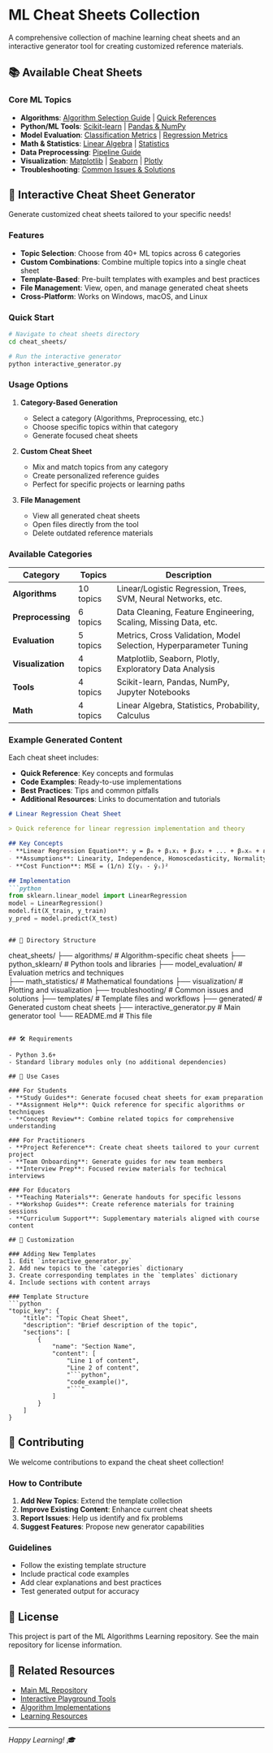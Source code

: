 # ML Cheat Sheets Collection

A comprehensive collection of machine learning cheat sheets and an interactive generator tool for creating customized reference materials.

## 📚 Available Cheat Sheets

### Core ML Topics
- **Algorithms**: [Algorithm Selection Guide](algorithms/algorithm_selection_flowchart.md) | [Quick References](algorithms/)
- **Python/ML Tools**: [Scikit-learn](python_sklearn/scikit_learn_quick_reference.md) | [Pandas & NumPy](python_sklearn/pandas_numpy_essentials.md)
- **Model Evaluation**: [Classification Metrics](model_evaluation/classification_metrics.md) | [Regression Metrics](model_evaluation/regression_metrics.md)
- **Math & Statistics**: [Linear Algebra](math_statistics/linear_algebra_essentials.md) | [Statistics](math_statistics/statistics_essentials.md)
- **Data Preprocessing**: [Pipeline Guide](templates/data_preprocessing_pipeline.md)
- **Visualization**: [Matplotlib](visualization/matplotlib_quick_reference.md) | [Seaborn](visualization/seaborn_quick_reference.md) | [Plotly](visualization/plotly_quick_reference.md)
- **Troubleshooting**: [Common Issues & Solutions](troubleshooting/troubleshooting_guide.md)

## 🚀 Interactive Cheat Sheet Generator

Generate customized cheat sheets tailored to your specific needs!

### Features
- **Topic Selection**: Choose from 40+ ML topics across 6 categories
- **Custom Combinations**: Combine multiple topics into a single cheat sheet
- **Template-Based**: Pre-built templates with examples and best practices
- **File Management**: View, open, and manage generated cheat sheets
- **Cross-Platform**: Works on Windows, macOS, and Linux

### Quick Start

```bash
# Navigate to cheat sheets directory
cd cheat_sheets/

# Run the interactive generator
python interactive_generator.py
```

### Usage Options

1. **Category-Based Generation**
   - Select a category (Algorithms, Preprocessing, etc.)
   - Choose specific topics within that category
   - Generate focused cheat sheets

2. **Custom Cheat Sheet**
   - Mix and match topics from any category
   - Create personalized reference guides
   - Perfect for specific projects or learning paths

3. **File Management**
   - View all generated cheat sheets
   - Open files directly from the tool
   - Delete outdated reference materials

### Available Categories

| Category | Topics | Description |
|----------|--------|-------------|
| **Algorithms** | 10 topics | Linear/Logistic Regression, Trees, SVM, Neural Networks, etc. |
| **Preprocessing** | 6 topics | Data Cleaning, Feature Engineering, Scaling, Missing Data, etc. |
| **Evaluation** | 5 topics | Metrics, Cross Validation, Model Selection, Hyperparameter Tuning |
| **Visualization** | 4 topics | Matplotlib, Seaborn, Plotly, Exploratory Data Analysis |
| **Tools** | 4 topics | Scikit-learn, Pandas, NumPy, Jupyter Notebooks |
| **Math** | 4 topics | Linear Algebra, Statistics, Probability, Calculus |

### Example Generated Content

Each cheat sheet includes:
- **Quick Reference**: Key concepts and formulas
- **Code Examples**: Ready-to-use implementations
- **Best Practices**: Tips and common pitfalls
- **Additional Resources**: Links to documentation and tutorials

```markdown
# Linear Regression Cheat Sheet

> Quick reference for linear regression implementation and theory

## Key Concepts
- **Linear Regression Equation**: y = β₀ + β₁x₁ + β₂x₂ + ... + βₙxₙ + ε
- **Assumptions**: Linearity, Independence, Homoscedasticity, Normality
- **Cost Function**: MSE = (1/n) Σ(yᵢ - ŷᵢ)²

## Implementation
```python
from sklearn.linear_model import LinearRegression
model = LinearRegression()
model.fit(X_train, y_train)
y_pred = model.predict(X_test)
```
```

## 📁 Directory Structure

```
cheat_sheets/
├── algorithms/                 # Algorithm-specific cheat sheets
├── python_sklearn/            # Python tools and libraries
├── model_evaluation/          # Evaluation metrics and techniques  
├── math_statistics/           # Mathematical foundations
├── visualization/             # Plotting and visualization
├── troubleshooting/           # Common issues and solutions
├── templates/                 # Template files and workflows
├── generated/                 # Generated custom cheat sheets
├── interactive_generator.py   # Main generator tool
└── README.md                  # This file
```

## 🛠️ Requirements

- Python 3.6+
- Standard library modules only (no additional dependencies)

## 🎯 Use Cases

### For Students
- **Study Guides**: Generate focused cheat sheets for exam preparation
- **Assignment Help**: Quick reference for specific algorithms or techniques
- **Concept Review**: Combine related topics for comprehensive understanding

### For Practitioners  
- **Project Reference**: Create cheat sheets tailored to your current project
- **Team Onboarding**: Generate guides for new team members
- **Interview Prep**: Focused review materials for technical interviews

### For Educators
- **Teaching Materials**: Generate handouts for specific lessons
- **Workshop Guides**: Create reference materials for training sessions
- **Curriculum Support**: Supplementary materials aligned with course content

## 📝 Customization

### Adding New Templates
1. Edit `interactive_generator.py`
2. Add new topics to the `categories` dictionary
3. Create corresponding templates in the `templates` dictionary
4. Include sections with content arrays

### Template Structure
```python
"topic_key": {
    "title": "Topic Cheat Sheet",
    "description": "Brief description of the topic",
    "sections": [
        {
            "name": "Section Name",
            "content": [
                "Line 1 of content",
                "Line 2 of content",
                "```python",
                "code_example()",
                "```"
            ]
        }
    ]
}
```

## 🤝 Contributing

We welcome contributions to expand the cheat sheet collection!

### How to Contribute
1. **Add New Topics**: Extend the template collection
2. **Improve Existing Content**: Enhance current cheat sheets
3. **Report Issues**: Help us identify and fix problems
4. **Suggest Features**: Propose new generator capabilities

### Guidelines
- Follow the existing template structure
- Include practical code examples
- Add clear explanations and best practices
- Test generated output for accuracy

## 📄 License

This project is part of the ML Algorithms Learning repository. See the main repository for license information.

## 🔗 Related Resources

- [Main ML Repository](../README.md)
- [Interactive Playground Tools](../playground/)
- [Algorithm Implementations](../algorithms/)
- [Learning Resources](../resources/)

---

*Happy Learning! 🎓*